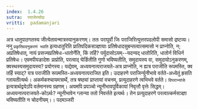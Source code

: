 ```yaml
---
index:  1.4.26
sutra:  पराजेरसोढः
vritti:  padamanjari
---
```


अत्र धातुपाठगतस्य जीत्येतावन्मात्रस्यानुकरणम्। ततः परापूर्वो जिः पराजिरित्युत्तरपदलोपी समासो द्रष्टव्यः। ननु `प्रकृतिवदनुकरणं भवति` इत्यधातुरिति प्रातिपदिकसञ्ज्ञायाः प्रतिषेधादसुबन्तत्वात्समासो न प्राप्नोति, न; अप्रतिषेधात्, नायं प्रसज्यप्रतिषेधः-धातोर्नेति, किं तर्हि? पर्युदासोऽयम्--यदन्यद् धातोरिति, धातोर्न विधिर्न प्रतिषेधः। एवमपीयङादेशः प्राप्रोति, परत्वाद् घेर्ङितीति गुणो भविष्यतीति, समुदायस्य वा, समुदायोऽनुकरणम्, क्वस्थस्यसमुदायस्य? प्रयोगस्य। यद्येवम्, अध्ययनात्पराजयते-अत्र प्राप्नोति, न ह्यत्र पराजीति रूपमस्ति, क्व तर्हि स्याद्? यत्र पराजीति रूपमस्ति-अध्ययनात्पराजित इति। उदाहरणे पराजिर्न्युनीभावे वर्तते-अध्येतुं ह्रसति ग्लायतीत्यर्थः। अकर्मकश्चायमत्रार्थे, तत्र षष्ठ्यां प्राप्तायां वचनम्, प्रत्युदाहरणे त्वभिभवे वर्तते। `विपराभ्यांजेः` इत्यत्रार्थद्वयेऽपि वर्तमानस्य ग्रहणम्। अयमपि प्रपञ्चो न्यूनीभावपूर्विकायां निवृत्तौ वृत्तेः सिद्धम्। अध्ययनात्पराजयते-कोऽर्थः? न्यूनीभावेन ग्लान्या ततो निवर्त्तते इत्यर्थः। तेन प्रत्युदाहरणे परत्वात्कर्मसञ्ज्ञा भविष्यतीति न चोदनीयम्।।
पदमञ्जरी
